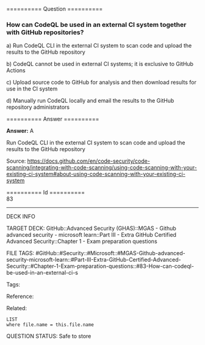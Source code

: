 ========== Question ==========  

### How can CodeQL be used in an external CI system together with GitHub repositories?

a) Run CodeQL CLI in the external CI system to scan code and upload the results to the GitHub repository

b) CodeQL cannot be used in external CI systems; it is exclusive to GitHub Actions

c) Upload source code to GitHub for analysis and then download results for use in the CI system

d) Manually run CodeQL locally and email the results to the GitHub repository administrators  

========== Answer ==========  

**Answer:** A

Run CodeQL CLI in the external CI system to scan code and upload the results to the GitHub repository

Source: https://docs.github.com/en/code-security/code-scanning/integrating-with-code-scanning/using-code-scanning-with-your-existing-ci-system#about-using-code-scanning-with-your-existing-ci-system

========== Id ==========  
83

---

DECK INFO

TARGET DECK: GitHub::Advanced Security (GHAS)::MGAS - Github advanced security - microsoft learn::Part III - Extra GitHub Certified Advanced Security::Chapter 1 - Exam preparation questions

FILE TAGS: #GitHub::#Security::#Microsoft::#MGAS-Github-advanced-security-microsoft-learn::#Part-III-Extra-GitHub-Certified-Advanced-Security::#Chapter-1-Exam-preparation-questions::#83-How-can-codeql-be-used-in-an-external-ci-s

Tags:

Reference:

Related:

```dataview
LIST
where file.name = this.file.name
```

QUESTION STATUS: Safe to store
